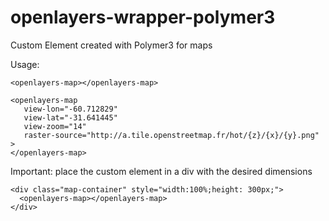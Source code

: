 
# openlayers-wrapper-polymer3

Custom Element created with Polymer3 for maps

Usage:
~~~~
<openlayers-map></openlayers-map>
~~~~


~~~~
<openlayers-map
   view-lon="-60.712829"
   view-lat="-31.641445"
   view-zoom="14"
   raster-source="http://a.tile.openstreetmap.fr/hot/{z}/{x}/{y}.png"
>
</openlayers-map>
  ~~~~


Important: place the custom element in a div with the desired dimensions
  ~~~~
<div class="map-container" style="width:100%;height: 300px;">
	<openlayers-map></openlayers-map>
</div>
  ~~~~
